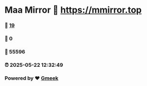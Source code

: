 # Maa Mirror :link: https://mmirror.top 
### :page_facing_up: [19](https://mmirror.top/tag.html) 
### :speech_balloon: 0 
### :hibiscus: 55596 
### :alarm_clock: 2025-05-22 12:32:49 
### Powered by :heart: [Gmeek](https://github.com/Meekdai/Gmeek)
